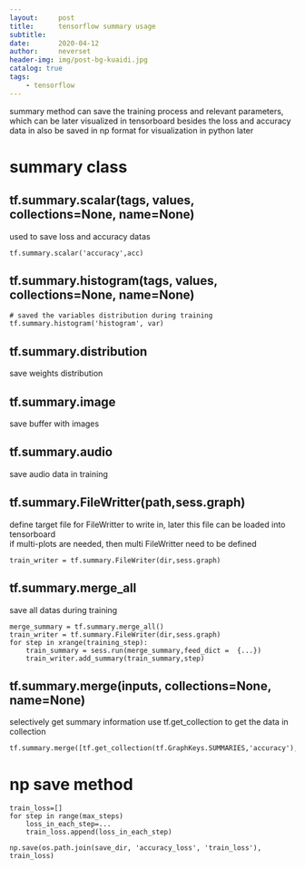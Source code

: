 ```yaml
---
layout:     post
title:      tensorflow summary usage
subtitle:   
date:       2020-04-12
author:     neverset
header-img: img/post-bg-kuaidi.jpg
catalog: true
tags:
    - tensorflow
---
```


summary method can save the training process and relevant parameters, which can be later visualized in tensorboard
besides the loss and accuracy data in also be saved in np format for visualization in python later

# summary class

## tf.summary.scalar(tags, values, collections=None, name=None)
used to save loss and accuracy datas

    tf.summary.scalar('accuracy',acc)

## tf.summary.histogram(tags, values, collections=None, name=None) 

    # saved the variables distribution during training
    tf.summary.histogram('histogram', var)

## tf.summary.distribution
save weights distribution

## tf.summary.image
save buffer with images

## tf.summary.audio
save audio data in training

## tf.summary.FileWritter(path,sess.graph)
define target file for FileWritter to write in, later this file can be loaded into tensorboard  
if multi-plots are needed, then multi FileWritter need to be defined

    train_writer = tf.summary.FileWriter(dir,sess.graph)

## tf.summary.merge_all
save all datas during training

    merge_summary = tf.summary.merge_all()
    train_writer = tf.summary.FileWriter(dir,sess.graph)
    for step in xrange(training_step):
        train_summary = sess.run(merge_summary,feed_dict =  {...})
        train_writer.add_summary(train_summary,step)

## tf.summary.merge(inputs, collections=None, name=None)
selectively get summary information 
use tf.get_collection to get the data in collection

    tf.summary.merge([tf.get_collection(tf.GraphKeys.SUMMARIES,'accuracy'),...])  

# np save method

    train_loss=[]
    for step in range(max_steps)
        loss_in_each_step=...
        train_loss.append(loss_in_each_step)

    np.save(os.path.join(save_dir, 'accuracy_loss', 'train_loss'), train_loss)
